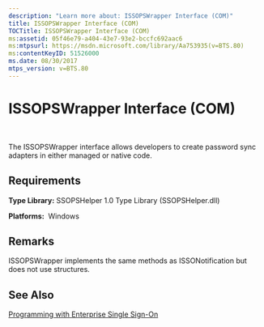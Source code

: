 ```yaml
---
description: "Learn more about: ISSOPSWrapper Interface (COM)"
title: ISSOPSWrapper Interface (COM)
TOCTitle: ISSOPSWrapper Interface (COM)
ms:assetid: 05f46e79-a404-43e7-93e2-bccfc692aac6
ms:mtpsurl: https://msdn.microsoft.com/library/Aa753935(v=BTS.80)
ms:contentKeyID: 51526000
ms.date: 08/30/2017
mtps_version: v=BTS.80
---
```


# ISSOPSWrapper Interface (COM)

 

The ISSOPSWrapper interface allows developers to create password sync adapters in either managed or native code.

## Requirements

**Type Library:** SSOPSHelper 1.0 Type Library (SSOPSHelper.dll)

**Platforms:**  Windows

## Remarks

ISSOPSWrapper implements the same methods as ISSONotification but does not use structures.

## See Also

[Programming with Enterprise Single Sign-On](https://msdn.microsoft.com/library/aa704508\(v=bts.80\))

